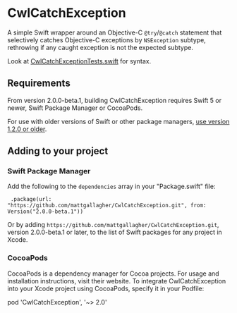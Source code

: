 # CwlCatchException

A simple Swift wrapper around an Objective-C `@try`/`@catch` statement that selectively catches Objective-C exceptions by `NSException` subtype, rethrowing if any caught exception is not the expected subtype.

Look at [CwlCatchExceptionTests.swift](https://github.com/mattgallagher/CwlCatchException/blob/master/Tests/CwlCatchExceptionTests/CwlCatchExceptionTests.swift) for syntax.

## Requirements

From version 2.0.0-beta.1, building CwlCatchException requires Swift 5 or newer, Swift Package Manager or CocoaPods.

For use with older versions of Swift or other package managers, [use version 1.2.0 or older](https://github.com/mattgallagher/CwlCatchException/tree/1.2.0).

## Adding to your project

### Swift Package Manager

Add the following to the `dependencies` array in your "Package.swift" file:

	 .package(url: "https://github.com/mattgallagher/CwlCatchException.git", from: Version("2.0.0-beta.1"))

Or by adding `https://github.com/mattgallagher/CwlCatchException.git`, version 2.0.0-beta.1 or later, to the list of Swift packages for any project in Xcode.

### CocoaPods

CocoaPods is a dependency manager for Cocoa projects. For usage and installation instructions, visit their website. To integrate CwlCatchException into your Xcode project using CocoaPods, specify it in your Podfile:

pod 'CwlCatchException', '~> 2.0'
